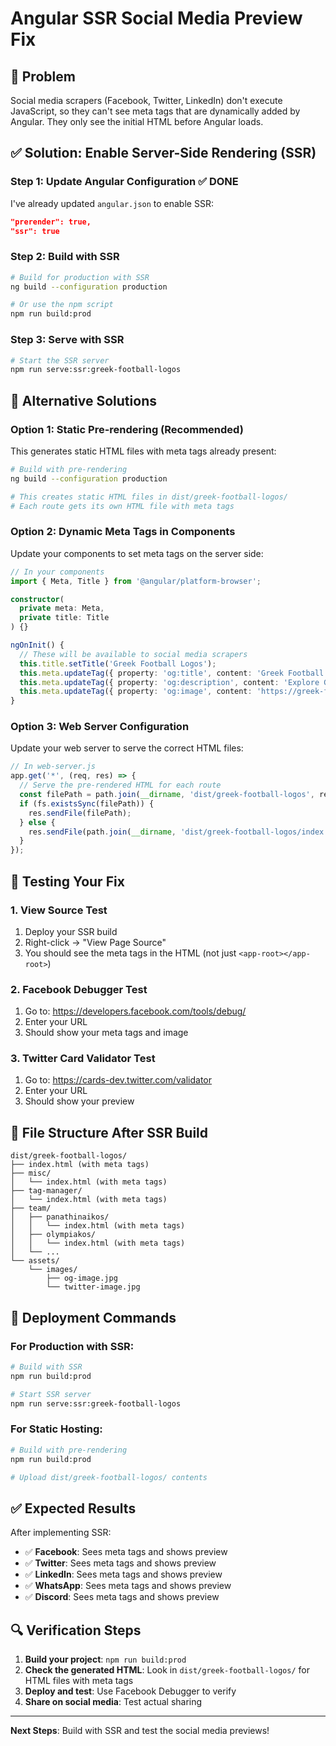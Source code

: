 # Angular SSR Social Media Preview Fix

## 🎯 Problem
Social media scrapers (Facebook, Twitter, LinkedIn) don't execute JavaScript, so they can't see meta tags that are dynamically added by Angular. They only see the initial HTML before Angular loads.

## ✅ Solution: Enable Server-Side Rendering (SSR)

### Step 1: Update Angular Configuration ✅ DONE
I've already updated `angular.json` to enable SSR:
```json
"prerender": true,
"ssr": true
```

### Step 2: Build with SSR
```bash
# Build for production with SSR
ng build --configuration production

# Or use the npm script
npm run build:prod
```

### Step 3: Serve with SSR
```bash
# Start the SSR server
npm run serve:ssr:greek-football-logos
```

## 🔧 Alternative Solutions

### Option 1: Static Pre-rendering (Recommended)
This generates static HTML files with meta tags already present:

```bash
# Build with pre-rendering
ng build --configuration production

# This creates static HTML files in dist/greek-football-logos/
# Each route gets its own HTML file with meta tags
```

### Option 2: Dynamic Meta Tags in Components
Update your components to set meta tags on the server side:

```typescript
// In your components
import { Meta, Title } from '@angular/platform-browser';

constructor(
  private meta: Meta,
  private title: Title
) {}

ngOnInit() {
  // These will be available to social media scrapers
  this.title.setTitle('Greek Football Logos');
  this.meta.updateTag({ property: 'og:title', content: 'Greek Football Logos' });
  this.meta.updateTag({ property: 'og:description', content: 'Explore Greek football logos' });
  this.meta.updateTag({ property: 'og:image', content: 'https://greek-football-logos.site/assets/images/og-image.jpg' });
}
```

### Option 3: Web Server Configuration
Update your web server to serve the correct HTML files:

```javascript
// In web-server.js
app.get('*', (req, res) => {
  // Serve the pre-rendered HTML for each route
  const filePath = path.join(__dirname, 'dist/greek-football-logos', req.path, 'index.html');
  if (fs.existsSync(filePath)) {
    res.sendFile(filePath);
  } else {
    res.sendFile(path.join(__dirname, 'dist/greek-football-logos/index.html'));
  }
});
```

## 🧪 Testing Your Fix

### 1. View Source Test
1. Deploy your SSR build
2. Right-click → "View Page Source"
3. You should see the meta tags in the HTML (not just `<app-root></app-root>`)

### 2. Facebook Debugger Test
1. Go to: https://developers.facebook.com/tools/debug/
2. Enter your URL
3. Should show your meta tags and image

### 3. Twitter Card Validator Test
1. Go to: https://cards-dev.twitter.com/validator
2. Enter your URL
3. Should show your preview

## 📁 File Structure After SSR Build

```
dist/greek-football-logos/
├── index.html (with meta tags)
├── misc/
│   └── index.html (with meta tags)
├── tag-manager/
│   └── index.html (with meta tags)
├── team/
│   ├── panathinaikos/
│   │   └── index.html (with meta tags)
│   ├── olympiakos/
│   │   └── index.html (with meta tags)
│   └── ...
└── assets/
    └── images/
        ├── og-image.jpg
        └── twitter-image.jpg
```

## 🚀 Deployment Commands

### For Production with SSR:
```bash
# Build with SSR
npm run build:prod

# Start SSR server
npm run serve:ssr:greek-football-logos
```

### For Static Hosting:
```bash
# Build with pre-rendering
npm run build:prod

# Upload dist/greek-football-logos/ contents
```

## ✅ Expected Results

After implementing SSR:

- ✅ **Facebook**: Sees meta tags and shows preview
- ✅ **Twitter**: Sees meta tags and shows preview  
- ✅ **LinkedIn**: Sees meta tags and shows preview
- ✅ **WhatsApp**: Sees meta tags and shows preview
- ✅ **Discord**: Sees meta tags and shows preview

## 🔍 Verification Steps

1. **Build your project**: `npm run build:prod`
2. **Check the generated HTML**: Look in `dist/greek-football-logos/` for HTML files with meta tags
3. **Deploy and test**: Use Facebook Debugger to verify
4. **Share on social media**: Test actual sharing

---

**Next Steps**: Build with SSR and test the social media previews! 